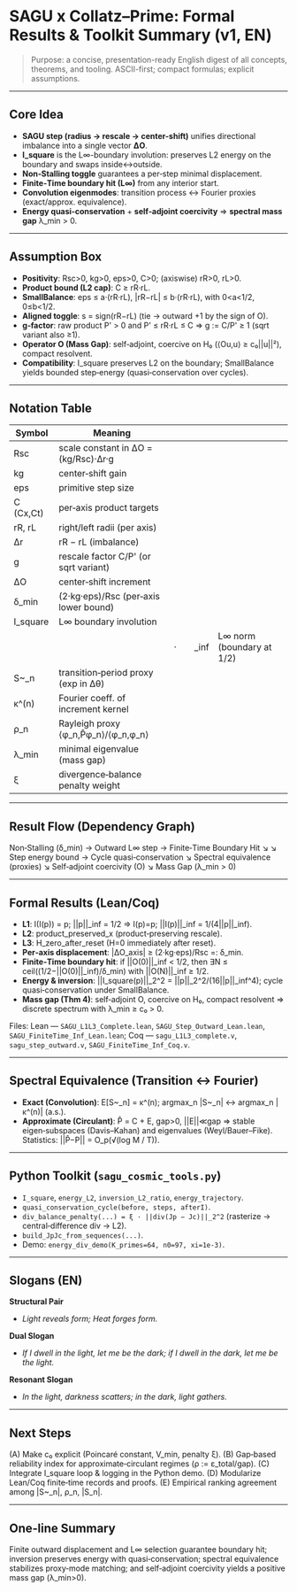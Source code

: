 # SAGU x Collatz–Prime: Formal Results & Toolkit Summary (v1, EN)

> Purpose: a concise, presentation-ready English digest of all concepts, theorems, and tooling.
> ASCII-first; compact formulas; explicit assumptions.

---

## Core Idea

* **SAGU step (radius → rescale → center-shift)** unifies directional imbalance into a single vector **ΔO**.
* **I_square** is the L∞-boundary involution: preserves L2 energy on the boundary and swaps inside↔outside.
* **Non‑Stalling toggle** guarantees a per‑step minimal displacement.
* **Finite‑Time boundary hit (L∞)** from any interior start.
* **Convolution eigenmodes**: transition process ↔ Fourier proxies (exact/approx. equivalence).
* **Energy quasi‑conservation** + **self‑adjoint coercivity** ⇒ **spectral mass gap** λ_min > 0.

---

## Assumption Box

* **Positivity**: Rsc>0, kg>0, eps>0, C>0; (axiswise) rR>0, rL>0.
* **Product bound (L2 cap)**: C ≥ rR·rL.
* **SmallBalance**: eps ≤ a·(rR·rL), |rR−rL| ≤ b·(rR·rL), with 0<a<1/2, 0≤b<1/2.
* **Aligned toggle**: s = sign(rR−rL) (tie → outward +1 by the sign of O).
* **g‑factor**: raw product P' > 0 and P' ≤ rR·rL ≤ C ⇒ g := C/P' ≥ 1 (sqrt variant also ≥1).
* **Operator O (Mass Gap)**: self‑adjoint, coercive on H₀ (⟨Ou,u⟩ ≥ c₀||u||²), compact resolvent.
* **Compatibility**: I_square preserves L2 on the boundary; SmallBalance yields bounded step‑energy (quasi‑conservation over cycles).

---

## Notation Table

| Symbol    | Meaning                               |   |   |      |                           |
| --------- | ------------------------------------- | - | - | ---- | ------------------------- |
| Rsc       | scale constant in ΔO = (kg/Rsc)·Δr·g  |   |   |      |                           |
| kg        | center‑shift gain                     |   |   |      |                           |
| eps       | primitive step size                   |   |   |      |                           |
| C (Cx,Ct) | per‑axis product targets              |   |   |      |                           |
| rR, rL    | right/left radii (per axis)           |   |   |      |                           |
| Δr        | rR − rL (imbalance)                   |   |   |      |                           |
| g         | rescale factor C/P' (or sqrt variant) |   |   |      |                           |
| ΔO        | center‑shift increment                |   |   |      |                           |
| δ_min     | (2·kg·eps)/Rsc (per‑axis lower bound) |   |   |      |                           |
| I_square  | L∞ boundary involution                |   |   |      |                           |
|           |                                       | · |   | _inf | L∞ norm (boundary at 1/2) |
| S~_n      | transition‑period proxy (exp in Δθ)   |   |   |      |                           |
| κ^(n)     | Fourier coeff. of increment kernel    |   |   |      |                           |
| ρ_n       | Rayleigh proxy ⟨φ_n,P̂φ_n⟩/⟨φ_n,φ_n⟩  |   |   |      |                           |
| λ_min     | minimal eigenvalue (mass gap)         |   |   |      |                           |
| ξ         | divergence‑balance penalty weight     |   |   |      |                           |

---

## Result Flow (Dependency Graph)

Non‑Stalling (δ_min) → Outward L∞ step → Finite‑Time Boundary Hit
↘                ↘
Step energy bound → Cycle quasi‑conservation
↘
Spectral equivalence (proxies)
↘
Self‑adjoint coercivity (O)
↘
Mass Gap (λ_min > 0)

---

## Formal Results (Lean/Coq)

* **L1**: I(I(p)) = p;  ||p||_inf = 1/2 ⇒ I(p)=p;  ||I(p)||_inf = 1/(4||p||_inf).
* **L2**: product_preserved_x (product‑preserving rescale).
* **L3**: H_zero_after_reset (H=0 immediately after reset).
* **Per‑axis displacement**: |ΔO_axis| ≥ (2·kg·eps)/Rsc =: δ_min.
* **Finite‑Time boundary hit**: if ||O(0)||_inf < 1/2, then ∃N ≤ ceil((1/2−||O(0)||_inf)/δ_min) with ||O(N)||_inf ≥ 1/2.
* **Energy & inversion**: ||I_square(p)||_2^2 = ||p||_2^2/(16||p||_inf^4); cycle quasi‑conservation under SmallBalance.
* **Mass gap (Thm 4)**: self‑adjoint O, coercive on H₀, compact resolvent ⇒ discrete spectrum with λ_min ≥ c₀ > 0.

Files: Lean — `SAGU_L1L3_Complete.lean`, `SAGU_Step_Outward_Lean.lean`, `SAGU_FiniteTime_Inf_Lean.lean`;
Coq — `sagu_L1L3_complete.v`, `sagu_step_outward.v`, `SAGU_FiniteTime_Inf_Coq.v`.

---

## Spectral Equivalence (Transition ↔ Fourier)

* **Exact (Convolution)**: E[S~_n] = κ^(n); argmax_n |S~_n| ↔ argmax_n |κ^(n)| (a.s.).
* **Approximate (Circulant)**: P̂ = C + E, gap>0, ||E||≪gap ⇒ stable eigen‑subspaces (Davis–Kahan) and eigenvalues (Weyl/Bauer–Fike).  Statistics: ||P̂−P|| = O_p(√(log M / T)).

---

## Python Toolkit (`sagu_cosmic_tools.py`)

* `I_square`, `energy_L2`, `inversion_L2_ratio`, `energy_trajectory`.
* `quasi_conservation_cycle(before, steps, afterI)`.
* `div_balance_penalty(...) = ξ · ||div(Jp − Jc)||_2^2` (rasterize → central‑difference div → L2).
* `build_JpJc_from_sequences(...)`.
* Demo: `energy_div_demo(K_primes=64, n0=97, xi=1e-3)`.

---

## Slogans (EN)

**Structural Pair**

* *Light reveals form; Heat forges form.*

**Dual Slogan**

* *If I dwell in the light, let me be the dark; if I dwell in the dark, let me be the light.*

**Resonant Slogan**

* *In the light, darkness scatters; in the dark, light gathers.*

---

## Next Steps

(A) Make c₀ explicit (Poincaré constant, V_min, penalty ξ).
(B) Gap‑based reliability index for approximate‑circulant regimes (ρ := ε_total/gap).
(C) Integrate I_square loop & logging in the Python demo.
(D) Modularize Lean/Coq finite‑time records and proofs.
(E) Empirical ranking agreement among |S~_n|, ρ_n, |S_n|.

---

## One‑line Summary

Finite outward displacement and L∞ selection guarantee boundary hit; inversion preserves energy with quasi‑conservation; spectral equivalence stabilizes proxy‑mode matching; and self‑adjoint coercivity yields a positive mass gap (λ_min>0).
